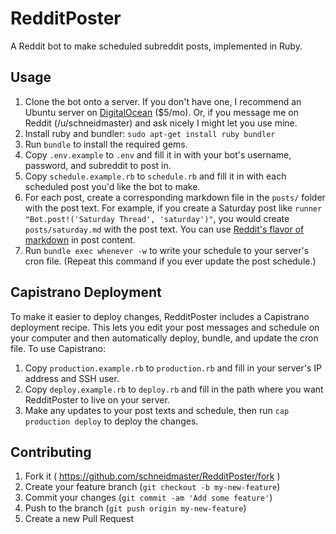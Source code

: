 # RedditPoster

A Reddit bot to make scheduled subreddit posts, implemented in Ruby.

## Usage

1. Clone the bot onto a server. If you don't have one, I recommend an Ubuntu server on [DigitalOcean](http://digitalocean.com/) ($5/mo). Or, if you message me on Reddit (/u/schneidmaster) and ask nicely I might let you use mine.
2. Install ruby and bundler: `sudo apt-get install ruby bundler`
3. Run `bundle` to install the required gems.
4. Copy `.env.example` to `.env` and fill it in with your bot's username, password, and subreddit to post in. 
5. Copy `schedule.example.rb` to `schedule.rb` and fill it in with each scheduled post you'd like the bot to make. 
6. For each post, create a corresponding markdown file in the `posts/` folder with the post text. For example, if you create a Saturday post like `runner "Bot.post!('Saturday Thread', 'saturday')"`, you would create `posts/saturday.md` with the post text. You can use [Reddit's flavor of markdown](https://www.reddit.com/r/reddit.com/comments/6ewgt/reddit_markdown_primer_or_how_do_you_do_all_that/c03nik6) in post content.
7. Run `bundle exec whenever -w` to write your schedule to your server's cron file. (Repeat this command if you ever update the post schedule.)

## Capistrano Deployment

To make it easier to deploy changes, RedditPoster includes a Capistrano deployment recipe. This lets you edit your post messages and schedule on your computer and then automatically deploy, bundle, and update the cron file. To use Capistrano:

1. Copy `production.example.rb` to `production.rb` and fill in your server's IP address and SSH user.
2. Copy `deploy.example.rb` to `deploy.rb` and fill in the path where you want RedditPoster to live on your server.
3. Make any updates to your post texts and schedule, then run `cap production deploy` to deploy the changes.

## Contributing

1. Fork it ( https://github.com/schneidmaster/RedditPoster/fork )
2. Create your feature branch (`git checkout -b my-new-feature`)
3. Commit your changes (`git commit -am 'Add some feature'`)
4. Push to the branch (`git push origin my-new-feature`)
5. Create a new Pull Request